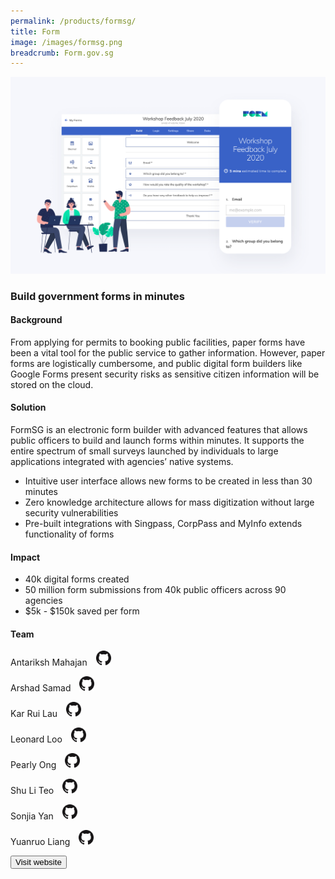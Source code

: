 ```yaml
---
permalink: /products/formsg/
title: Form
image: /images/formsg.png
breadcrumb: Form.gov.sg
---
```


![github](/images/formsg.png)

### Build government forms in minutes

#### Background 

From applying for permits to booking public facilities, paper forms have been a vital tool for the public service to gather information. However, paper forms are logistically cumbersome, and public digital form builders like Google Forms present security risks as sensitive citizen information will be stored on the cloud.  

#### Solution
FormSG is an electronic form builder with advanced features that allows public officers to build and launch forms within minutes. It supports the entire spectrum of small surveys launched by individuals to  large applications integrated with agencies’ native systems. 
* Intuitive user interface allows new forms to be created in less than 30 minutes
* Zero knowledge architecture allows for mass digitization without large security vulnerabilities
* Pre-built integrations with Singpass, CorpPass and MyInfo extends functionality of forms


#### Impact

* 40k digital forms created
* 50 million form submissions from 40k public officers across 90 agencies
* $5k - $150k saved per form

#### Team

Antariksh Mahajan <a href="https://github.com/mantariksh" style="display: inline-block; width: 24px; height: 24px; margin-bottom: -5px; margin-left: 10px;">
    <img border="0" alt="Github account" src="/images/Github-Mark-32px.png">
</a>

Arshad Samad <a href="https://github.com/arshadali172" style="display: inline-block; width: 24px; height: 24px; margin-bottom: -5px; margin-left: 10px;">
    <img border="0" alt="Github account" src="/images/Github-Mark-32px.png">
</a>

Kar Rui Lau <a href="https://github.com/karrui" style="display: inline-block; width: 24px; height: 24px; margin-bottom: -5px; margin-left: 10px;">
    <img border="0" alt="Github account" src="/images/Github-Mark-32px.png">
</a>

Leonard Loo <a href="https://github.com/leonardloo" style="display: inline-block; width: 24px; height: 24px; margin-bottom: -5px; margin-left: 10px;">
    <img border="0" alt="Github account" src="/images/Github-Mark-32px.png">
</a>

Pearly Ong <a href="https://github.com/pearlyong" style="display: inline-block; width: 24px; height: 24px; margin-bottom: -5px; margin-left: 10px;">
    <img border="0" alt="Github account" src="/images/Github-Mark-32px.png">
</a> 

Shu Li Teo <a href="https://github.com/shuli-ogp" style="display: inline-block; width: 24px; height: 24px; margin-bottom: -5px; margin-left: 10px;">
    <img border="0" alt="Github account" src="/images/Github-Mark-32px.png">
</a>

Sonjia Yan <a href="https://github.com/syan-syan" style="display: inline-block; width: 24px; height: 24px; margin-bottom: -5px; margin-left: 10px;">
    <img border="0" alt="Github account" src="/images/Github-Mark-32px.png">
</a> 

Yuanruo Liang <a href="https://github.com/liangyuanruo" style="display: inline-block; width: 24px; height: 24px; margin-bottom: -5px; margin-left: 10px;">
    <img border="0" alt="Github account" src="/images/Github-Mark-32px.png">
</a> 


<a href="https://form.gov.sg/" target="_blank">
    <button class="bp-button is-secondary is-medium has-text-white is-uppercase search-button">
        Visit website
    </button>
</a>